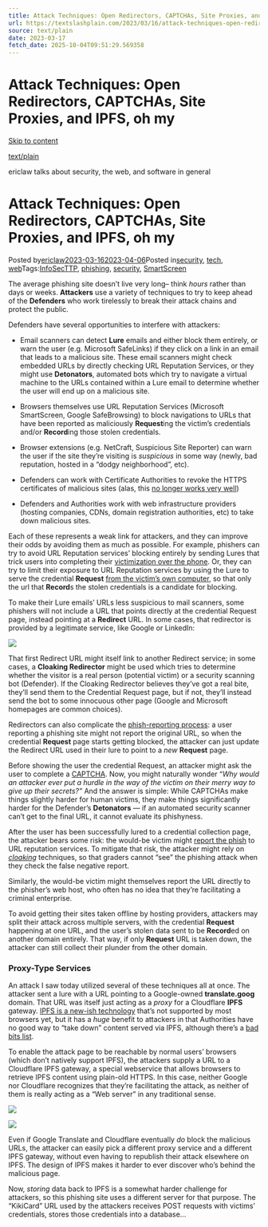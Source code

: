 ```yaml
---
title: Attack Techniques: Open Redirectors, CAPTCHAs, Site Proxies, and IPFS, oh my
url: https://textslashplain.com/2023/03/16/attack-techniques-open-redirectors-captchas-site-proxies-and-ipfs-oh-my/
source: text/plain
date: 2023-03-17
fetch_date: 2025-10-04T09:51:29.569358
---
```


# Attack Techniques: Open Redirectors, CAPTCHAs, Site Proxies, and IPFS, oh my

[Skip to content](#content)

[text/plain](https://textslashplain.com/)

ericlaw talks about security, the web, and software in general

# Attack Techniques: Open Redirectors, CAPTCHAs, Site Proxies, and IPFS, oh my

Posted by[ericlaw](https://textslashplain.com/author/ericlaw1979/)[2023-03-162023-04-06](https://textslashplain.com/2023/03/16/attack-techniques-open-redirectors-captchas-site-proxies-and-ipfs-oh-my/)Posted in[security](https://textslashplain.com/category/security/), [tech](https://textslashplain.com/category/tech/), [web](https://textslashplain.com/category/tech/web/)Tags:[InfoSecTTP](https://textslashplain.com/tag/infosecttp/), [phishing](https://textslashplain.com/tag/phishing/), [security](https://textslashplain.com/tag/security/), [SmartScreen](https://textslashplain.com/tag/smartscreen/)

The average phishing site doesn’t live very long– think *hours* rather than days or weeks. **Attackers** use a variety of techniques to try to keep ahead of the **Defenders** who work tirelessly to break their attack chains and protect the public.

Defenders have several opportunities to interfere with attackers:

* Email scanners can detect **Lure** emails and either block them entirely, or warn the user (e.g. Microsoft SafeLinks) if they click on a link in an email that leads to a malicious site. These email scanners might check embedded URLs by directly checking URL Reputation Services, or they might use **Detonators**, automated bots which try to navigate a virtual machine to the URLs contained within a Lure email to determine whether the user will end up on a malicious site.

* Browsers themselves use URL Reputation Services (Microsoft SmartScreen, Google SafeBrowsing) to block navigations to URLs that have been reported as maliciously **Request**ing the victim’s credentials and/or **Record**ing those stolen credentials.
* Browser extensions (e.g. NetCraft, Suspicious Site Reporter) can warn the user if the site they’re visiting is *suspicious* in some way (newly, bad reputation, hosted in a “dodgy neighborhood”, etc).
* Defenders can work with Certificate Authorities to revoke the HTTPS certificates of malicious sites (alas, this [no longer works very well](https://textslashplain.com/2022/08/01/certificate-revocation-in-microsoft-edge/))
* Defenders and Authorities work with web infrastructure providers (hosting companies, CDNs, domain registration authorities, etc) to take down malicious sites.

Each of these represents a weak link for attackers, and they can improve their odds by avoiding them as much as possible. For example, phishers can try to avoid URL Reputation services’ blocking entirely by sending Lures that trick users into completing their [victimization over the phone](https://textslashplain.com/2023/02/09/attack-techniques-blended-attacks-via-phone/). Or, they can try to limit their exposure to URL Reputation services by using the Lure to serve the credential **Request** [from the victim’s own computer](https://textslashplain.com/2023/01/11/attack-techniques-phishing-via-local-files/), so that only the url that **Record**s the stolen credentials is a candidate for blocking.

To make their Lure emails’ URLs less suspicious to mail scanners, some phishers will not include a URL that points directly at the credential Request page, instead pointing at a **Redirect** URL. In some cases, that redirector is provided by a legitimate service, like Google or LinkedIn:

[![](https://textslashplain.com/wp-content/uploads/2023/03/image-25.png?w=489)](https://textslashplain.com/wp-content/uploads/2023/03/image-25.png)

That first Redirect URL might itself link to another Redirect service; in some cases, a **Cloaking Redirector** might be used which tries to determine whether the visitor is a real person (potential victim) or a security scanning bot (Defender). If the Cloaking Redirector believes they’ve got a real bite, they’ll send them to the Credential Request page, but if not, they’ll instead send the bot to some innocuous other page (Google and Microsoft homepages are common choices).

Redirectors can also complicate the [phish-reporting process](https://textslashplain.com/2023/01/19/defense-techniques-reporting-phish/): a user reporting a phishing site might not report the original URL, so when the credential **Request** page starts getting blocked, the attacker can just update the Redirect URL used in their lure to point to a *new* **Request** page.

Before showing the user the credential Request, an attacker might ask the user to complete a [CAPTCHA](https://en.wikipedia.org/wiki/CAPTCHA). Now, you might naturally wonder “*Why would an attacker ever put a hurdle in the way of the victim on their merry way to give up their secrets?”* And the answer is simple: While CAPTCHAs make things slightly harder for human victims, they make things significantly harder for the Defender’s **Detonators** — if an automated security scanner can’t get to the final URL, it cannot evaluate its phishyness.

After the user has been successfully lured to a credential collection page, the attacker bears some risk: the would-be victim might [report the phish](https://textslashplain.com/2023/01/19/defense-techniques-reporting-phish/) to URL reputation services. To mitigate that risk, the attacker might rely on *[cloaking](https://textslashplain.com/2023/01/19/defense-techniques-reporting-phish/#:~:text=Attacker%20Technique%3A%20Cloaking%20from%20Graders)* techniques, so that graders cannot “see” the phishing attack when they check the false negative report.

Similarly, the would-be victim might themselves report the URL directly to the phisher’s web host, who often has no idea that they’re facilitating a criminal enterprise.

To avoid getting their sites taken offline by hosting providers, attackers may split their attack across multiple servers, with the credential **Request** happening at one URL, and the user’s stolen data sent to be **Record**ed on another domain entirely. That way, if only **Request** URL is taken down, the attacker can still collect their plunder from the other domain.

### Proxy-Type Services

An attack I saw today utilized several of these techniques all at once. The attacker sent a lure with a URL pointing to a Google-owned **translate.goog** domain. That URL was itself just acting as a *proxy* for a Cloudflare **IPFS** gateway. [IPFS is a new-ish technology](https://en.wikipedia.org/wiki/InterPlanetary_File_System) that’s not supported by most browsers yet, but it has a *huge* benefit to attackers in that Authorities have no good way to “take down” content served via IPFS, although there’s a [bad bits list](https://badbits.dwebops.pub/).

To enable the attack page to be reachable by normal users’ browsers (which don’t natively support IPFS), the attackers supply a URL to a Cloudflare IPFS gateway, a special webservice that allows browsers to retrieve IPFS content using plain-old HTTPS. In this case, neither Google nor Cloudflare recognizes that they’re facilitating the attack, as neither of them is really acting as a “Web server” in any traditional sense.

[![](https://textslashplain.com/wp-content/uploads/2023/03/image-22.png?w=1002)](https://textslashplain.com/wp-content/uploads/2023/03/image-22.png)

[![](https://textslashplain.com/wp-content/uploads/2023/03/image-23.png?w=1024)](https://textslashplain.com/wp-content/uploads/2023/03/image-23.png)

Even if Google Translate and Cloudflare eventually *do* block the malicious URLs, the attacker can easily pick a different proxy service and a different IPFS gateway, without even having to republish their attack elsewhere on IPFS. The design of IPFS makes it harder to ever discover who’s behind the malicious page.

Now, *storing* data back to IPFS is a somewhat harder challenge for attackers, so this phishing site uses a different server for that purpose. The “KikiCard” URL used by the attackers receives POST requests with victims’ credentials, stores those credentials into a database...